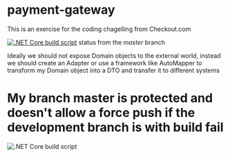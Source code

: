 # payment-gateway
This is an exercise for the coding chagelling from Checkout.com


<a href="https://github.com/rafaelqueiroz89/payment-gateway/actions?query=workflow%3A%22.NET+Core+build+script%22+branch%3Amaster">![.NET Core build script](https://github.com/rafaelqueiroz89/payment-gateway/workflows/.NET%20Core%20build%20script/badge.svg)</a> status from the <i>master</i> branch

Ideally we should not expose Domain objects to the external world, instead we should create an Adapter or use a framework like AutoMapper to transform my Domain object into a DTO and transfer it to different systems

My branch master is protected and doesn't allow a force push if the development branch is with build fail
=======
![.NET Core build script](https://github.com/rafaelqueiroz89/payment-gateway/workflows/.NET%20Core%20build%20script/badge.svg)

